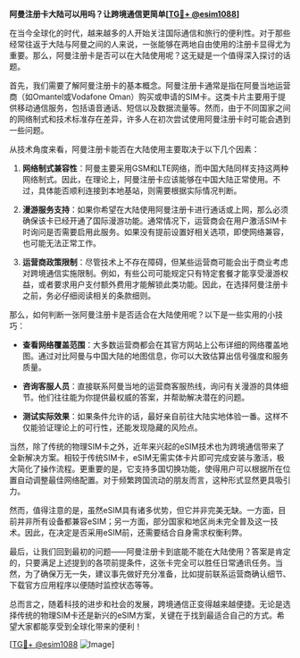 **阿曼注册卡大陆可以用吗？让跨境通信更简单[[TG💪+ @esim1088](https://t.me/s/esim1088)]**

在当今全球化的时代，越来越多的人开始关注国际通信和旅行的便利性。对于那些经常往返于大陆与阿曼之间的人来说，一张能够在两地自由使用的注册卡显得尤为重要。那么，阿曼注册卡是否可以在大陆使用呢？这无疑是一个值得深入探讨的话题。

首先，我们需要了解阿曼注册卡的基本概念。阿曼注册卡通常是指在阿曼当地运营商（如Omantel或Vodafone Oman）购买或申请的SIM卡。这类卡片主要用于提供移动通信服务，包括语音通话、短信以及数据流量等。然而，由于不同国家之间的网络制式和技术标准存在差异，许多人在初次尝试使用阿曼注册卡时可能会遇到一些问题。

从技术角度来看，阿曼注册卡能否在大陆使用主要取决于以下几个因素：

1. **网络制式兼容性**：阿曼主要采用GSM和LTE网络，而中国大陆同样支持这两种网络制式。因此，在理论上，阿曼注册卡应该能够在中国大陆正常使用。不过，具体能否顺利连接到本地基站，则需要根据实际情况判断。

2. **漫游服务支持**：如果你希望在大陆使用阿曼注册卡进行通话或上网，那么必须确保该卡已经开通了国际漫游功能。通常情况下，运营商会在用户激活SIM卡时询问是否需要启用此服务。如果没有提前设置好相关选项，即使网络兼容，也可能无法正常工作。

3. **运营商政策限制**：尽管技术上不存在障碍，但某些运营商可能会出于商业考虑对跨境通信实施限制。例如，有些公司可能规定只有特定套餐才能享受漫游权益，或者要求用户支付额外费用才能解锁此类功能。因此，在选择阿曼注册卡之前，务必仔细阅读相关的条款细则。

那么，如何判断一张阿曼注册卡是否适合在大陆使用呢？以下是一些实用的小技巧：

- **查看网络覆盖范围**：大多数运营商都会在其官方网站上公布详细的网络覆盖地图。通过对比阿曼与中国大陆的地图信息，你可以大致估算出信号强度和服务质量。
  
- **咨询客服人员**：直接联系阿曼当地的运营商客服热线，询问有关漫游的具体细节。他们往往能为你提供最权威的答案，并帮助解决潜在的问题。

- **测试实际效果**：如果条件允许的话，最好亲自前往大陆实地体验一番。这样不仅能验证理论上的可行性，还能发现隐藏的风险点。

当然，除了传统的物理SIM卡之外，近年来兴起的eSIM技术也为跨境通信带来了全新解决方案。相较于传统SIM卡，eSIM无需实体卡片即可完成安装与激活，极大简化了操作流程。更重要的是，它支持多国切换功能，使得用户可以根据所在位置自动调整最佳网络配置。对于频繁跨国流动的朋友而言，这种形式显然更具吸引力。

然而，值得注意的是，虽然eSIM具有诸多优势，但它并非完美无缺。一方面，目前并非所有设备都兼容eSIM；另一方面，部分国家和地区尚未完全普及这一技术。因此，在决定是否采用eSIM前，还需要结合自身需求权衡利弊。

最后，让我们回到最初的问题——阿曼注册卡到底能不能在大陆使用？答案是肯定的，只要满足上述提到的各项前提条件，这张卡完全可以胜任日常通讯任务。当然，为了确保万无一失，建议事先做好充分准备，比如提前联系运营商确认细节、下载官方应用程序以便随时监控状态等等。

总而言之，随着科技的进步和社会的发展，跨境通信正变得越来越便捷。无论是选择传统的物理SIM卡还是新兴的eSIM方案，关键在于找到最适合自己的方式。希望大家都能享受到全球化带来的便利！

[[TG💪+ @esim1088](https://t.me/s/esim1088) ![Image](https://i.postimg.cc/4NQfJmqS/Snipaste-2025-05-13-00-14-12.png)]